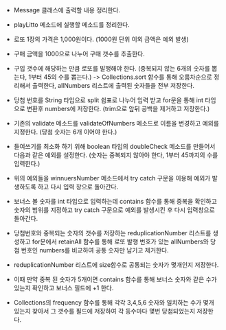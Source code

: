 - Message 클래스에 출력할 내용 정리한다.
- playLitto 메소드에 실행할 메소드를 정리한다.
- 로또 1장의 가격은 1,000원이다. (1000원 단위 이외 금액은 예외 발생)
- 구매 금액을 1000으로 나누어 구매 갯수를 추출한다.
- 구입 갯수에 해당하는 만큼 로또를 발행해야 한다. (중복되지 않는 6개의 숫자를 뽑는다, 1부터 45의 수를 뽑는다.) -> Collections.sort 함수를 통해 오름차순으로 정리해서 출력한다,
  allNumbers 리스트에 출력된 숫자들을 전부 저장한다.
- 당첨 번호를 String 타입으로 split 쉼표로 나누어 입력 받고 for문을 통해 int 타입으로 변환후 numbers에 저장한다. (trim으로 앞뒤 공백을 제거하고 저장한다.)
- 기존의 validate 메소드를 validateOfNumbers 메소드로 이름을 변경하고 예외를 지정한다. (당첨 숫자는 6개 이어야 한다.)
- 들여쓰기를 최소화 하기 위해 boolean 타입의 doubleCheck 메소드를 만들어서 다음과 같은 예외를 설정한다. (숫자는 중복되지 않아야 한다, 1부터 45까지의 수를 입력한다.)
- 위의 예외들을 winnuersNumber 메소드에서 try catch 구문을 이용해 예외가 발생하도록 하고 다시 입력 창으로 돌아간다.
- 보너스 볼 숫자를 int 타입으로 입력하는데 contains 함수를 통해 중복을 확인하고 숫자의 범위를 지정하고 try catch 구문으로 예외를 발생시킨 후 다시 입력창으로 돌아간다.
- 당첨번호와 중복되는 숫자의 갯수를 저장하는 reduplicationNumber 리스트를 생성하고 for문에서 retainAll 함수를 통해 로또 발행 번호가 있는 allNumbers와 당첨 번호인 numbers를
  비교하여 공통
  숫자만 남기고 제거한다.
- reduplicationNumber 리스트에 size함수로 공통되는 숫자가 몇개인지 저장한다.
- 이때 만약 중복 된 숫자가 5개이면 contains 함수를 통해 보너스 숫자와 같은 수가 있는지 확인하고 보너스 필드에 +1 한다.

- Collections의 frequency 함수를 통해 각각 3,4,5,6 숫자와 일치하는 수가 몇개 있는지 찾아서 그 갯수를 필드에 저장하여 각 등수마다 몇번 당첨되었는지 저장한다.